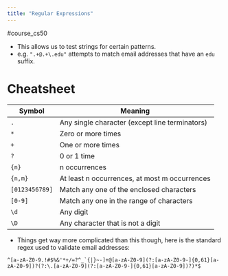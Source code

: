 ```yaml
---
title: "Regular Expressions"
---
```

#course_cs50 

- This allows us to test strings for certain patterns.
- e.g. `".+@.+\.edu"` attempts to match email addresses that have an `edu` suffix.

# Cheatsheet

| Symbol         | Meaning                                        |
| -------------- | ---------------------------------------------- |
| `.`            | Any single character (except line terminators) |
| `*`            | Zero or more times                             |
| `+`            | One or more times                              |
| `?`            | 0 or 1 time                                    |
| `{n}`          | n occurrences                                  |
| `{n,m}`        | At least n occurrences, at most m occurrences  |
| `[0123456789]` | Match any one of the enclosed characters       |
| `[0-9]`        | Match any one in the range of characters       |
| `\d`           | Any digit                                      |
| `\D`           | Any character that is not a digit              |
- Things get way more complicated than this though, here is the standard regex used to validate email addresses:

```regex
^[a-zA-Z0-9.!#$%&'*+/=?^_`{|}~-]+@[a-zA-Z0-9](?:[a-zA-Z0-9-]{0,61}[a-zA-Z0-9])?(?:\.[a-zA-Z0-9](?:[a-zA-Z0-9-]{0,61}[a-zA-Z0-9])?)*$
```
